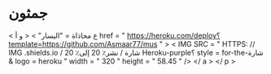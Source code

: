 # جمثون

< ع  محاذاة = "اليسار" > < و  أ href = " https://heroku.com/deploy؟template=https://github.com/Asmaar77/mus " >  < IMG  SRC = " HTTPS: // IMG .shields.io / شارة / نشر٪ 20 إلى٪ 20 Heroku-purple؟ style = for-the-شارة & logo = heroku "  width = " 320 "  height = " 58.45 " /> </ a > </ p >
